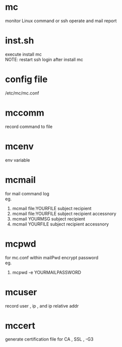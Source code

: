 # mc
monitor Linux  command or ssh operate  and mail report

# inst.sh
execute install mc  
NOTE: restart ssh  login after install mc

# config file
/etc/mc/mc.conf

# mccomm 
record command to file

# mcenv 
env variable 

# mcmail 
for mail command log  
eg. 
1. mcmail file:YOURFILE subject recipient
2. mcmail file:YOURFILE subject recipient accessnory
3. mcmail YOURMSG  subject recipient
4. mcmail YOURFILE subject recipient accessnory

# mcpwd 
for mc.conf within mailPwd encrypt password  
eg.  
1. mcpwd -e YOURMAILPASSWORD

# mcuser
record user , ip , and ip relative addr

# mccert
generate certification file for CA , SSL , -G3

